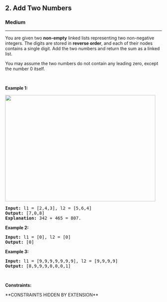 <h2>2. Add Two Numbers</h2><h3>Medium</h3><hr><div><p>You are given two <strong>non-empty</strong> linked lists representing two non-negative integers. The digits are stored in <strong>reverse order</strong>, and each of their nodes contains a single digit. Add the two numbers and return the sum&nbsp;as a linked list.</p>

<p>You may assume the two numbers do not contain any leading zero, except the number 0 itself.</p>

<p>&nbsp;</p>
<p><strong>Example 1:</strong></p>
<img alt="" src="https://assets.leetcode.com/uploads/2020/10/02/addtwonumber1.jpg" style="width: 483px; height: 342px;">
<pre><strong>Input:</strong> l1 = [2,4,3], l2 = [5,6,4]
<strong>Output:</strong> [7,0,8]
<strong>Explanation:</strong> 342 + 465 = 807.
</pre>

<p><strong>Example 2:</strong></p>

<pre><strong>Input:</strong> l1 = [0], l2 = [0]
<strong>Output:</strong> [0]
</pre>

<p><strong>Example 3:</strong></p>

<pre><strong>Input:</strong> l1 = [9,9,9,9,9,9,9], l2 = [9,9,9,9]
<strong>Output:</strong> [8,9,9,9,0,0,0,1]
</pre>

<p>&nbsp;</p>
<p><strong>Constraints:</strong></p>

<p>**CONSTRAINTS HIDDEN BY EXTENSION**</p>
</div>